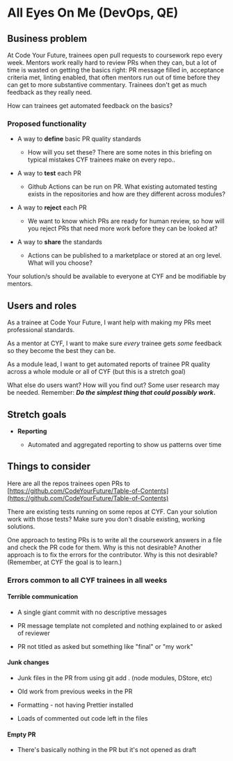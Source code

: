 # All Eyes On Me (DevOps, QE)

## Business problem

At Code Your Future, trainees open pull requests to coursework repo
every week. Mentors work really hard to review PRs when they can, but a
lot of time is wasted on getting the basics right: PR message filled in,
acceptance criteria met, linting enabled, that often mentors run out of
time before they can get to more substantive commentary. Trainees don\'t
get as much feedback as they really need.

How can trainees get automated feedback on the basics?

### Proposed functionality

- A way to **define** basic PR quality standards

  - How will you set these? There are some notes in this briefing on
    typical mistakes CYF trainees make on every repo..

- A way to **test** each PR

  - Github Actions can be run on PR. What existing automated testing
    exists in the repositories and how are they different across
    modules?

- A way to **reject** each PR

  - We want to know which PRs are ready for human review, so how
    will you reject PRs that need more work before they can be
    looked at?

- A way to **share** the standards

  - Actions can be published to a marketplace or stored at an org
    level. What will you choose?

Your solution/s should be available to everyone at CYF and be modifiable
by mentors.

## Users and roles

As a trainee at Code Your Future, I want help with making my PRs meet
professional standards.

As a mentor at CYF, I want to make sure _every_ trainee gets _some_
feedback so they become the best they can be.

As a module lead, I want to get automated reports of trainee PR quality
across a whole module or all of CYF (but this is a stretch goal)

What else do users want? How will you find out? Some user research may
be needed. Remember: **_Do the simplest thing that could possibly
work_.**

## Stretch goals

- **Reporting**

  - Automated and aggregated reporting to show us patterns over time

## Things to consider

Here are all the repos trainees open PRs to
[https://github.com/CodeYourFuture/Table-of-Contents](https://github.com/CodeYourFuture/Table-of-Contents)

There are existing tests running on some repos at CYF. Can your solution
work with those tests? Make sure you don\'t disable existing, working
solutions.

One approach to testing PRs is to write all the coursework answers in a
file and check the PR code for them. Why is this not desirable? Another
approach is to fix the errors for the contributor. Why is this not
desirable? (Remember, at CYF the goal is to learn.)

### Errors common to all CYF trainees in all weeks

#### Terrible communication

- A single giant commit with no descriptive messages

- PR message template not completed and nothing explained to or asked
  of reviewer

- PR not titled as asked but something like \"final\" or \"my work\"

#### Junk changes

- Junk files in the PR from using git add . (node modules, DStore,
  etc)

- Old work from previous weeks in the PR

- Formatting - not having Prettier installed

- Loads of commented out code left in the files

#### Empty PR

- There\'s basically nothing in the PR but it\'s not opened as draft
